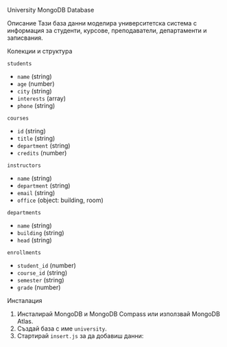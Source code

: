 University MongoDB Database

Описание
Тази база данни моделира университетска система с информация за студенти, курсове, преподаватели, департаменти и записвания.

Колекции и структура

`students`
- `name` (string)
- `age` (number)
- `city` (string)
- `interests` (array)
- `phone` (string)

 `courses`
- `id` (string)
- `title` (string)
- `department` (string)
- `credits` (number)

 `instructors`
- `name` (string)
- `department` (string)
- `email` (string)
- `office` (object: building, room)

 `departments`
- `name` (string)
- `building` (string)
- `head` (string)

 `enrollments`
- `student_id` (number)
- `course_id` (string)
- `semester` (string)
- `grade` (number)

Инсталация
1. Инсталирай MongoDB и MongoDB Compass или използвай MongoDB Atlas.
2. Създай база с име `university`.
3. Стартирай `insert.js` за да добавиш данни:
